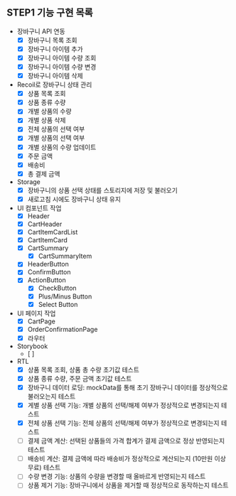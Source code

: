 ## STEP1 기능 구현 목록

- 장바구니 API 연동
  - [x] 장바구니 목록 조회
  - [x] 장바구니 아이템 추가
  - [x] 장바구니 아이템 수량 조회
  - [x] 장바구니 아이템 수량 변경
  - [x] 장바구니 아이템 삭제
- Recoil로 장바구니 상태 관리
  - [x] 상품 목록 조회
  - [x] 상품 종류 수량
  - [x] 개별 상품의 수량
  - [x] 개별 상품 삭제
  - [x] 전체 상품의 선택 여부
  - [x] 개별 상품의 선택 여부
  - [x] 개별 상품의 수량 업데이트
  - [x] 주문 금액
  - [x] 배송비
  - [x] 총 결제 금액
- Storage
  - [x] 장바구니의 상품 선택 상태를 스토리지에 저장 및 불러오기
  - [x] 새로고침 시에도 장바구니 상태 유지
- UI 컴포넌트 작업
  - [x] Header
  - [x] CartHeader
  - [x] CartItemCardList
  - [x] CartItemCard
  - [x] CartSummary
    - [x] CartSummaryItem
  - [x] HeaderButton
  - [x] ConfirmButton
  - [x] ActionButton
    - [x] CheckButton
    - [x] Plus/Minus Button
    - [x] Select Button
- UI 페이지 작업
  - [x] CartPage
  - [x] OrderConfirmationPage
  - [x] 라우터
- Storybook
  - [ ]
- RTL
  - [x] 상품 목록 조회, 상품 총 수량 초기값 테스트
  - [x] 상품 종류 수량, 주문 금액 초기값 테스트
  - [x] 장바구니 데이터 로딩: mockData를 통해 초기 장바구니 데이터를 정상적으로 불러오는지 테스트
  - [x] 게별 상품 선택 기능: 개별 상품의 선택/해제 여부가 정상적으로 변경되는지 테스트
  - [x] 전체 상품 선택 기능: 전체 상품의 선택/해제 여부가 정상적으로 변경되는지 테스트
  - [ ] 결제 금액 계산: 선택된 상품들의 가격 합계가 결제 금액으로 정상 반영되는지 테스트
  - [ ] 배송비 계산: 결제 금액에 따라 배송비가 정상적으로 계산되는지 (10만원 이상 무료) 테스트
  - [ ] 수량 변경 기능: 상품의 수량을 변경할 때 올바르게 반영되는지 테스트
  - [ ] 상품 제거 기능: 장바구니에서 상품을 제거할 때 정상적으로 동작하는지 테스트
